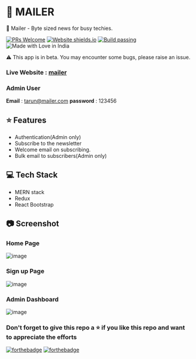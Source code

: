 # 📧 MAILER

📧 Mailer - Byte sized news for busy techies.

[![PRs Welcome](https://img.shields.io/badge/PRs-welcome-brightgreen.svg?style=flat-square)](https://github.com/tarunsinghdev/mern-ecommerce/pulls)
[![Website shields.io](https://img.shields.io/website-up-down-green-red/http/shields.io.svg)](https://shop-on-emart.herokuapp.com/)
[![Build passing](https://img.shields.io/badge/Build-Passing-brightgreen.svg?style=flat-square)](https://shop-on-emart.herokuapp.com/)&nbsp;![Made with Love in India](https://madewithlove.org.in/badge.svg)

⚠️ This app is in beta. You may encounter some bugs, please raise an issue.

### Live Website : [mailer](https://mail-dose.herokuapp.com/)

### Admin User

**Email** : tarun@mailer.com
**password** : 123456

## ⭐️ Features

- Authentication(Admin only)
- Subscribe to the newsletter
- Welcome email on subscribing.
- Bulk email to subscribers(Admin only)

## 💻 Tech Stack

- MERN stack
- Redux
- React Bootstrap

## 📷 Screenshot

### Home Page

![image](https://user-images.githubusercontent.com/25122604/118374141-226c0500-b5d8-11eb-9d86-597a08544174.png)

### Sign up Page

![image](https://user-images.githubusercontent.com/25122604/118007520-d582f700-b369-11eb-8beb-b2fa72a9b479.png)

### Admin Dashboard

![image](https://user-images.githubusercontent.com/25122604/118374196-6959fa80-b5d8-11eb-9408-333a1e31f67e.png)

### Don't forget to give this repo a ⭐ if you like this repo and want to appreciate the efforts

[![forthebadge](https://forthebadge.com/images/badges/built-with-love.svg)](https://forthebadge.com)
[![forthebadge](https://forthebadge.com/images/badges/built-by-developers.svg)](https://forthebadge.com)
